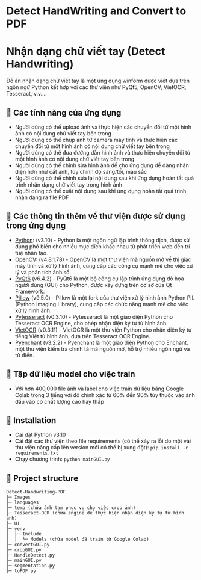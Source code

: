 # Detect HandWriting and Convert to PDF
# Nhận dạng chữ viết tay (Detect Handwriting)

Đồ án nhận dạng chữ viết tay là một ứng dụng winform được viết dựa trên ngôn ngữ Python kết hợp với các thư viện như PyQt5, OpenCV, VietOCR, Tesseract, v.v....

## 📌 Các tính năng của ứng dụng

- Người dùng có thể upload ảnh và thực hiện các chuyển đổi từ một hình ảnh có nội dung chữ viết tay bên trong
- Người dùng có thể chụp ảnh từ camera máy tính và thực hiện các chuyển đổi từ một hình ảnh có nội dung chữ viết tay bên trong
- Người dùng có thể đưa đường dẫn hình ảnh và thực hiện chuyển đổi từ một hình ảnh có nội dung chữ viết tay bên trong
- Người dùng có thể chỉnh sửa hình ảnh để cho ứng dụng dễ dàng nhận diện hơn như cắt ảnh, tùy chỉnh độ sáng/tối, màu sắc
- Người dùng có thể chỉnh sửa lại nội dung sau khi ứng dụng hoàn tất quá trình nhận dạng chữ viết tay trong hình ảnh
- Người dùng có thể xuất nội dung sau khi ứng dụng hoàn tất quá trình nhận dạng ra file PDF

## 📌 Các thông tin thêm về thư viện được sử dụng trong ứng dụng

- [Python]: (v3.10) - Python là một ngôn ngữ lập trình thông dịch, được sử dụng phổ biến cho nhiều mục đích khác nhau từ phát triển web đến trí tuệ nhân tạo.
- [OpenCV]: (v4.8.1.78) - OpenCV là một thư viện mã nguồn mở về thị giác máy tính và xử lý hình ảnh, cung cấp các công cụ mạnh mẽ cho việc xử lý và phân tích ảnh số.
- [PyQt6] (v6.4.2) - PyQt6 là một bộ công cụ lập trình ứng dụng đồ họa người dùng (GUI) cho Python, được xây dựng trên cơ sở của Qt Framework.
- [Pillow] (v9.5.0) - Pillow là một fork của thư viện xử lý hình ảnh Python PIL (Python Imaging Library), cung cấp các chức năng mạnh mẽ cho việc xử lý hình ảnh.
- [Pytesseract] (v0.3.10) - Pytesseract là một giao diện Python cho Tesseract OCR Engine, cho phép nhận diện ký tự từ hình ảnh.
- [VietOCR] (v0.3.11) - VietOCR là một thư viện Python cho nhận diện ký tự tiếng Việt từ hình ảnh, dựa trên Tesseract OCR Engine.
- [Pyenchant] (v3.2.2) - Pyenchant là một giao diện Python cho Enchant, một thư viện kiểm tra chính tả mã nguồn mở, hỗ trợ nhiều ngôn ngữ và từ điển.

## 📌 Tập dữ liệu model cho việc train

- Với hơn 400,000 file ảnh và label cho việc train dữ liệu bằng Google Colab trong 3 tiếng với độ chính xác từ 60% đến 90% tùy thuộc vào ảnh đầu vào có chất lượng cao hay thấp

## 📌 Installation

- Cài đặt Python v3.10
- Cài đặt các thư viện theo file requirements (có thể xảy ra lỗi do một vài thư viện nâng cấp lên version mới có thể bị xung đột): `pip install -r requirements.txt`
- Chạy chương trình: `python mainGUI.py`

## 📌 Project structure

```text
Detect-Handwriting-PDF
├─ Images
├─ languages
├─ temp (chứa ảnh tạm phục vụ cho việc crop ảnh)
├─ Tesseract-OCR (chứa engine để thực hiện nhận diện ký tự từ hình ảnh)
├─ UI
├─ venv
│  ├─ Include
│  │  └─ Models (chứa model đã train từ Google Colab)
├─ convertGUI.py
├─ cropGUI.py
├─ HandleDetect.py
├─ mainGUI.py
├─ segmentation.py
├─ toPDF.py

```

[Python]: https://www.python.org/
[OpenCV]: https://opencv.org/
[PyQt6]: https://www.riverbankcomputing.com/software/pyqt/intro
[Pillow]: https://pillow.readthedocs.io/en/stable/
[Pytesseract]: https://github.com/tesseract-ocr/tesseract
[VietOCR]: https://github.com/pbcquoc/vietocr
[Pyenchant]: https://pyenchant.github.io/pyenchant/
